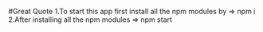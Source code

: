 #Great Quote
1.To start this app first install all the npm modules by => npm i
2.After installing all the npm modules => npm start